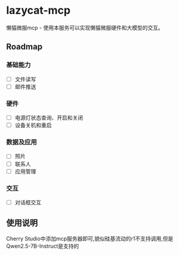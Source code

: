 # lazycat-mcp
懒猫微服mcp - 使用本服务可以实现懒猫微服硬件和大模型的交互。

## Roadmap
### 基础能力
- [ ] 文件读写
- [ ] 邮件推送
### 硬件
- [ ] 电源灯状态查询、开启和关闭
- [ ] 设备关机和重启
### 数据及应用
- [ ] 照片
- [ ] 联系人
- [ ] 应用管理
### 交互
- [ ] 对话框交互
## 使用说明
 Cherry Studio中添加mcp服务器即可,貌似硅基流动的r1不支持调用,但是Qwen2.5-7B-Instruct是支持的

